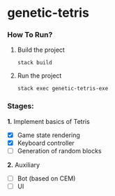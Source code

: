 # genetic-tetris

### How To Run?
1. Build the project
    ```
    stack build
    ```
2. Run the project
    ```
    stack exec genetic-tetris-exe
    ```

### Stages:

**1.** Implement basics of Tetris
- [X] Game state rendering
- [X] Keyboard controller
- [ ] Generation of random blocks

**2.** Auxiliary
- [ ] Bot (based on CEM)
- [ ] UI
